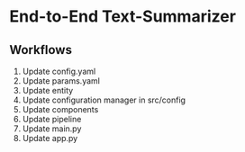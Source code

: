 # End-to-End Text-Summarizer

## Workflows

1. Update config.yaml
2. Update params.yaml
3. Update entity
4. Update configuration manager in src/config
5. Update components
6. Update pipeline
7. Update main.py
8. Update app.py
